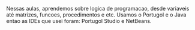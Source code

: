 Nessas aulas, aprendemos sobre logica de programacao, desde variaveis até matrizes, funcoes, procedimentos e etc. 
Usamos o Portugol e o Java entao as IDEs que usei foram: Portugol Studio e NetBeans. 
